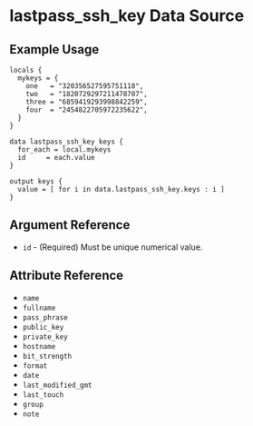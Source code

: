 # lastpass_ssh_key Data Source

## Example Usage

```hcl
locals {
  mykeys = {
    one   = "320356527595751118",
    two   = "1820729297211478707",
    three = "6859419293998842259",
    four  = "2454822705972235622",
  }
}

data lastpass_ssh_key keys {
  for_each = local.mykeys
  id     = each.value
}

output keys {
  value = [ for i in data.lastpass_ssh_key.keys : i ]
}
```

## Argument Reference

* `id` - (Required) Must be unique numerical value.

## Attribute Reference

* `name`
* `fullname`
* `pass_phrase`
* `public_key`
* `private_key`
* `hostname`
* `bit_strength`
* `format`
* `date`
* `last_modified_gmt`
* `last_touch`
* `group`
* `note`
